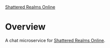 [Shattered Realms Online](https://github.com/ShatteredRealms/Documentation/raw/main/assets/images/logo/WhiteLogo.png)

# Overview
A chat microservice for [Shattered Realms Online](https://github.com/ShatteredRealms/Game).